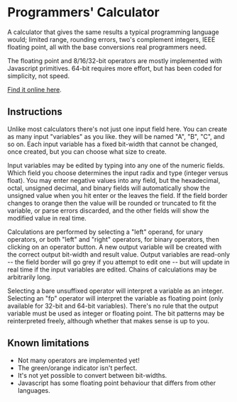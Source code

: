 # Programmers' Calculator

A calculator that gives the same results a typical programming language would; limited range, rounding errors, two's complement integers, IEEE floating point, all with the base conversions real programmers need.

The floating point and 8/16/32-bit operators are mostly implemented with Javascript primitives. 64-bit requires more effort, but has been coded for simplicity, not speed.

[Find it online here](https://a-m-s.github.io/progcalc/).

## Instructions

Unlike most calculators there's not just one input field here. You can create as many input "variables" as you like. they will be named "A", "B", "C", and so on. Each input variable has a fixed bit-width that cannot be changed, once created, but you can choose what size to create.

Input variables may be edited by typing into any one of the numeric fields. Which field you choose determines the input radix and type (integer versus float). You may enter negative values into any field, but the hexadecimal, octal, unsigned decimal, and binary fields will automatically show the unsigned value when you hit enter or the leaves the field. If the field border changes to orange then the value will be rounded or truncated to fit the variable, or parse errors discarded, and the other fields will show the modified value in real time.

Calculations are performed by selecting a "left" operand, for unary operators, or both "left" and "right" operators, for binary operators, then clicking on an operator button. A new output variable will be created with the correct output bit-width and result value. Output variables are read-only -- the field border will go grey if you attempt to edit one -- but will update in real time if the input variables are edited. Chains of calculations may be arbitrarily long.

Selecting a bare unsuffixed operator will interpret a variable as an integer. Selecting an "fp" operator will interpret the variable as floating point (only available for 32-bit and 64-bit variables). There's no rule that the output variable must be used as integer or floating point. The bit patterns may be reinterpreted freely, although whether that makes sense is up to you.

## Known limitations

* Not many operators are implemented yet!
* The green/orange indicator isn't perfect.
* It's not yet possible to convert between bit-widths.
* Javascript has some floating point behaviour that differs from other languages.

